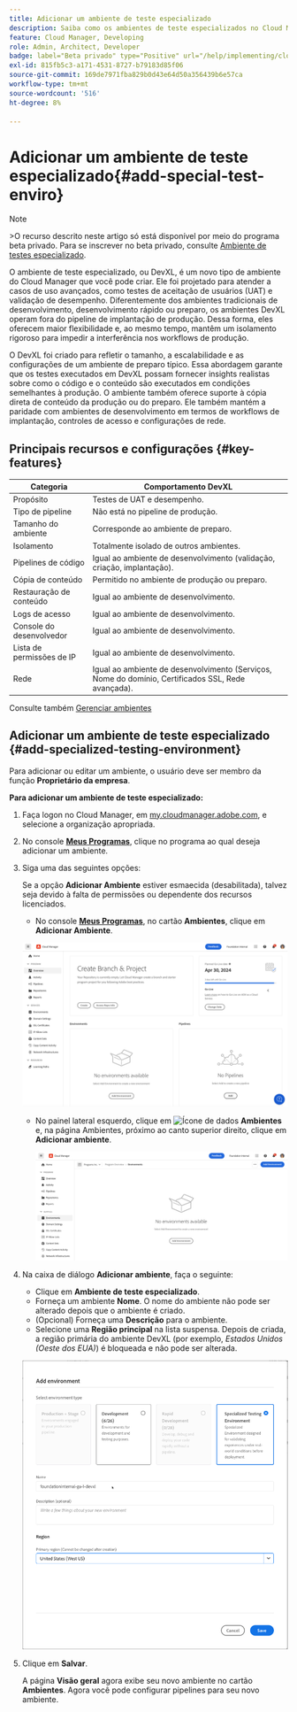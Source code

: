```yaml
---
title: Adicionar um ambiente de teste especializado
description: Saiba como os ambientes de teste especializados no Cloud Manager fornecem um espaço dedicado para validar recursos em condições próximas à produção, ideal para testes de estresse e verificações avançadas pré-implantação.
feature: Cloud Manager, Developing
role: Admin, Architect, Developer
badge: label="Beta privado" type="Positive" url="/help/implementing/cloud-manager/release-notes/current.md#gitlab-bitbucket"
exl-id: 815fb5c3-a171-4531-8727-b79183d85f06
source-git-commit: 169de7971fba829b0d43e64d50a356439b6e57ca
workflow-type: tm+mt
source-wordcount: '516'
ht-degree: 8%

---
```


# Adicionar um ambiente de teste especializado{#add-special-test-enviro}

>[!NOTE]
>
>&#x200B;>O recurso descrito neste artigo só está disponível por meio do programa beta privado. Para se inscrever no beta privado, consulte [Ambiente de testes especializado](/help/implementing/cloud-manager/release-notes/current.md#specialized-test-environment).

O ambiente de teste especializado, ou DevXL, é um novo tipo de ambiente do Cloud Manager que você pode criar. Ele foi projetado para atender a casos de uso avançados, como testes de aceitação de usuários (UAT) e validação de desempenho. Diferentemente dos ambientes tradicionais de desenvolvimento, desenvolvimento rápido ou preparo, os ambientes DevXL operam fora do pipeline de implantação de produção. Dessa forma, eles oferecem maior flexibilidade e, ao mesmo tempo, mantêm um isolamento rigoroso para impedir a interferência nos workflows de produção.

O DevXL foi criado para refletir o tamanho, a escalabilidade e as configurações de um ambiente de preparo típico. Essa abordagem garante que os testes executados em DevXL possam fornecer insights realistas sobre como o código e o conteúdo são executados em condições semelhantes à produção. O ambiente também oferece suporte à cópia direta de conteúdo da produção ou do preparo. Ele também mantém a paridade com ambientes de desenvolvimento em termos de workflows de implantação, controles de acesso e configurações de rede.

## Principais recursos e configurações {#key-features}

| Categoria | Comportamento DevXL |
| --- | --- |
| Propósito | Testes de UAT e desempenho. |
| Tipo de pipeline | Não está no pipeline de produção. |
| Tamanho do ambiente | Corresponde ao ambiente de preparo. |
| Isolamento | Totalmente isolado de outros ambientes. |
| Pipelines de código | Igual ao ambiente de desenvolvimento (validação, criação, implantação). |
| Cópia de conteúdo | Permitido no ambiente de produção ou preparo. |
| Restauração de conteúdo | Igual ao ambiente de desenvolvimento. |
| Logs de acesso | Igual ao ambiente de desenvolvimento. |
| Console do desenvolvedor | Igual ao ambiente de desenvolvimento. |
| Lista de permissões de IP | Igual ao ambiente de desenvolvimento. |
| Rede | Igual ao ambiente de desenvolvimento (Serviços, Nome do domínio, Certificados SSL, Rede avançada). |

Consulte também [Gerenciar ambientes](/help/implementing/cloud-manager/manage-environments.md)

## Adicionar um ambiente de teste especializado {#add-specialized-testing-environment}

Para adicionar ou editar um ambiente, o usuário deve ser membro da função **Proprietário da empresa**.

**Para adicionar um ambiente de teste especializado:**

1. Faça logon no Cloud Manager, em [my.cloudmanager.adobe.com](https://my.cloudmanager.adobe.com/), e selecione a organização apropriada.

1. No console **[Meus Programas](/help/implementing/cloud-manager/navigation.md#my-programs)**, clique no programa ao qual deseja adicionar um ambiente.

1. Siga uma das seguintes opções:

   Se a opção **Adicionar Ambiente** estiver esmaecida (desabilitada), talvez seja devido à falta de permissões ou dependente dos recursos licenciados.

   * No console **[Meus Programas](/help/implementing/cloud-manager/navigation.md#my-programs)**, no cartão **Ambientes**, clique em **Adicionar Ambiente**.

   ![Cartão Ambientes](assets/no-environments.png)

   * No painel lateral esquerdo, clique em ![Ícone de dados](https://spectrum.adobe.com/static/icons/workflow_18/Smock_Data_18_N.svg) **Ambientes** e, na página Ambientes, próximo ao canto superior direito, clique em **Adicionar ambiente**.

     ![Guia Ambientes](assets/environments-tab.png)

1. Na caixa de diálogo **Adicionar ambiente**, faça o seguinte:

   * Clique em **Ambiente de teste especializado**.
   * Forneça um ambiente **Nome**. O nome do ambiente não pode ser alterado depois que o ambiente é criado.
   * (Opcional) Forneça uma **Descrição** para o ambiente.
   * Selecione uma **Região principal** na lista suspensa. Depois de criada, a região primária do ambiente DevXL (por exemplo, *Estados Unidos (Oeste dos EUA)*) é bloqueada e não pode ser alterada.

   ![Caixa de diálogo Adicionar ambiente com o botão de opção Ambiente de teste especializado selecionado](assets/specialized-test-environment.png)

1. Clique em **Salvar**.

   A página **Visão geral** agora exibe seu novo ambiente no cartão **Ambientes**. Agora você pode configurar pipelines para seu novo ambiente.
